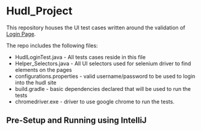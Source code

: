 # Hudl_Project

This repository houses the UI test cases written around the validation of [Login Page](https://www.hudl.com/login).

The repo includes the following files:
- HudlLoginTest.java - All tests cases reside in this file
- Helper_Selectors.java - All UI selectors used for selenium driver to find elements on the pages
- configurations.properties - valid username/password to be used to login into the hudl site
- build.gradle - basic dependencies declared that will be used to run the tests
- chromedriver.exe - driver to use google chrome to run the tests.

## Pre-Setup and Running using IntelliJ

